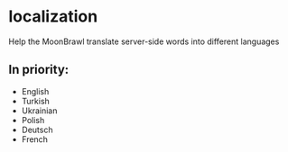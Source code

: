 # localization
Help the MoonBrawl translate server-side words into different languages

In priority:
------
* English
* Turkish
* Ukrainian
* Polish
* Deutsch
* French
